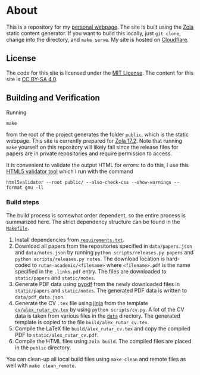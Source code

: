 # About
This is a repository for my [personal webpage](https://rutar.org).
The site is built using the [Zola](https://www.getzola.org/documentation/getting-started/installation/) static content generator.
If you want to build this locally, just `git clone`, change into the directory, and `make serve`.
My site is hosted on [Cloudflare](https://pages.cloudflare.com/).

## License
The code for this site is licensed under the [MIT License](LICENSE).
The content for this site is [CC BY-SA 4.0](https://creativecommons.org/licenses/by-sa/4.0/).

## Building and Verification
Running
```
make
```
from the root of the project generates the folder `public`, which is the static webpage.
This site is currently prepared for [Zola 17.2](https://github.com/getzola/zola/releases/tag/v0.17.2).
Note that running `make` yourself on this repository will likely fail since the release files for papers are in private repositories and require permission to access.

It is convenient to validate the output HTML for errors: to do this, I use this [HTML5 validator tool](https://github.com/svenkreiss/html5validator) which I run with the command
```fish
html5validator --root public/ --also-check-css --show-warnings --format gnu -ll
```
### Build steps
The build process is somewhat order dependent, so the entire process is summarized here.
The strict dependency structure can be found in the [`Makefile`](/Makefile).

1. Install dependencies from [`requirements.txt`](/requirements.txt).
2. Download all papers from the repositories specified in `data/papers.json` and `data/notes.json` by running `python scripts/releases.py papers` and `python scripts/releases.py notes`.
   The download location is hard-coded to `rutar-academic/<filename>` where `<filename>.pdf` is the name specified in the `.links.pdf` entry.
   The files are downloaded to `static/papers` and `static/notes`.
3. Generate PDF data using [pypdf](https://pypi.org/project/pypdf/) from the newly downloaded files in `static/papers` and `static/notes`.
   The generated PDF data is written to `data/pdf_data.json`.
4. Generate the CV `.tex` file using [jinja](https://jinja.palletsprojects.com/en/3.1.x/) from the template [`cv/alex_rutar_cv.tex`](/cv/alex_rutar_cv.tex) by using `python scripts/cv.py`.
   A lot of the CV data is taken from various files in the [`data`](/data) directory.
   The generated template is copied to the file `build/alex_rutar_cv.tex`.
5. Compile the LaTeX file `build/alex_rutar_cv.tex` and copy the compiled PDF to `static/alex_rutar_cv.pdf`.
6. Compile the HTML files using `zola build`.
   The compiled files are placed in the `public` directory.

You can clean-up all local build files using `make clean` and remote files as well with `make clean_remote`.
